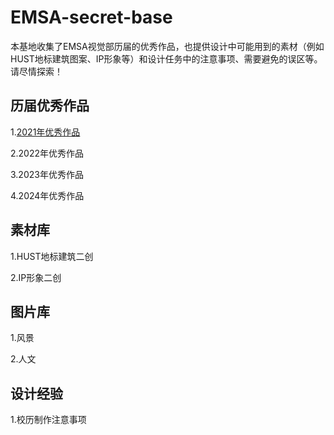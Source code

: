# EMSA-secret-base
本基地收集了EMSA视觉部历届的优秀作品，也提供设计中可能用到的素材（例如HUST地标建筑图案、IP形象等）和设计任务中的注意事项、需要避免的误区等。请尽情探索！
## 历届优秀作品

1.[2021年优秀作品](https://github.com/Samuels-Shi/EMSA-secret-base/tree/main/top%205%20in%202021)

2.2022年优秀作品

3.2023年优秀作品

4.2024年优秀作品
## 素材库
1.HUST地标建筑二创

2.IP形象二创
## 图片库
1.风景

2.人文
## 设计经验
1.校历制作注意事项

